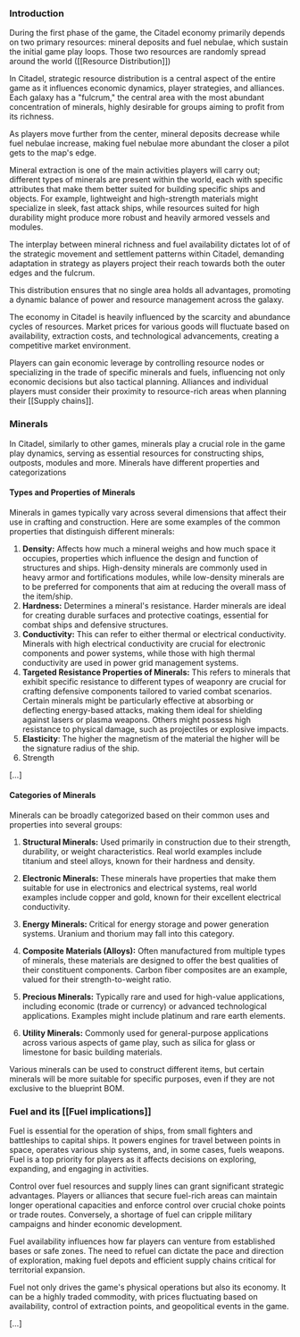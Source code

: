 ### **Introduction**

During the first phase of the game, the Citadel economy primarily depends on two primary resources: mineral deposits and fuel nebulae, which sustain the initial game play loops.
Those two resources are randomly spread around the world ([[Resource Distribution]])  

In Citadel, strategic resource distribution is a central aspect of the entire game as it influences economic dynamics, player strategies, and alliances. Each galaxy has a "fulcrum," the central area with the most abundant concentration of minerals, highly desirable for groups aiming to profit from its richness.

As players move further from the center, mineral deposits decrease while fuel nebulae increase, making fuel nebulae more abundant the closer a pilot gets to the map's edge.

Mineral extraction is one of the main activities players will carry out; different types of minerals are present within the world, each with specific attributes that make them better suited for building specific ships and objects. For example, lightweight and high-strength materials might specialize in sleek, fast attack ships, while resources suited for high durability might produce more robust and heavily armored vessels and modules.

The interplay between mineral richness and fuel availability dictates lot of of the strategic movement and settlement patterns within Citadel, demanding adaptation in strategy as players project their reach towards both the outer edges and the fulcrum.

This distribution ensures that no single area holds all advantages, promoting a dynamic balance of power and resource management across the galaxy.

The economy in Citadel is heavily influenced by the scarcity and abundance cycles of resources. Market prices for various goods will fluctuate based on availability, extraction costs, and technological advancements, creating a competitive market environment.

Players can gain economic leverage by controlling resource nodes or specializing in the trade of specific minerals and fuels, influencing not only economic decisions but also tactical planning. Alliances and individual players must consider their proximity to resource-rich areas when planning their [[Supply chains]].

### Minerals

In Citadel, similarly to other games, minerals play a crucial role in the game play dynamics, serving as essential resources for constructing ships, outposts, modules and more. Minerals have different properties and categorizations

#### **Types and Properties of Minerals**

Minerals in games typically vary across several dimensions that affect their use in crafting and construction. Here are some examples of the common properties that distinguish different minerals:

1. **Density:** Affects how much a mineral weighs and how much space it occupies, properties which influence the design and function of structures and ships. High-density minerals are commonly used in heavy armor and fortifications modules, while low-density minerals are to be preferred for components that aim at reducing the overall mass of the item/ship.
2. **Hardness:** Determines a mineral's resistance. Harder minerals are ideal for creating durable surfaces and protective coatings, essential for combat ships and defensive structures.
3. **Conductivity:** This can refer to either thermal or electrical conductivity. Minerals with high electrical conductivity are crucial for electronic components and power systems, while those with high thermal conductivity are used in power grid management systems.
4. **Targeted Resistance Properties of Minerals:** This refers to minerals that exhibit specific resistance to different types of weaponry are crucial for crafting defensive components tailored to varied combat scenarios. Certain minerals might be particularly effective at absorbing or deflecting energy-based attacks, making them ideal for shielding against lasers or plasma weapons. Others might possess high resistance to physical damage, such as projectiles or explosive impacts.
7. **Elasticity**: The higher the magnetism of the material the higher will be the signature radius of the ship.
8. Strength

[…]  

#### **Categories of Minerals**

Minerals can be broadly categorized based on their common uses and properties into several groups:

1. **Structural Minerals:** Used primarily in construction due to their strength, durability, or weight characteristics. Real world examples include titanium and steel alloys, known for their hardness and density.
    
2. **Electronic Minerals:** These minerals have properties that make them suitable for use in electronics and electrical systems, real world examples include copper and gold, known for their excellent electrical conductivity.
    
3. **Energy Minerals:** Critical for energy storage and power generation systems. Uranium and thorium may fall into this category.
    
4. **Composite Materials (Alloys):** Often manufactured from multiple types of minerals, these materials are designed to offer the best qualities of their constituent components. Carbon fiber composites are an example, valued for their strength-to-weight ratio.
    
5. **Precious Minerals:** Typically rare and used for high-value applications, including economic (trade or currency) or advanced technological applications. Examples might include platinum and rare earth elements.
    
6. **Utility Minerals:** Commonly used for general-purpose applications across various aspects of game play, such as silica for glass or limestone for basic building materials.
    

Various minerals can be used to construct different items, but certain minerals will be more suitable for specific purposes, even if they are not exclusive to the blueprint BOM.

### **Fuel and its [[Fuel implications]]**

Fuel is essential for the operation of ships, from small fighters and battleships to capital ships. It powers engines for travel between points in space, operates various ship systems, and, in some cases, fuels weapons. Fuel is a top priority for players as it affects decisions on exploring, expanding, and engaging in activities.

Control over fuel resources and supply lines can grant significant strategic advantages. Players or alliances that secure fuel-rich areas can maintain longer operational capacities and enforce control over crucial choke points or trade routes. Conversely, a shortage of fuel can cripple military campaigns and hinder economic development.

Fuel availability influences how far players can venture from established bases or safe zones. The need to refuel can dictate the pace and direction of exploration, making fuel depots and efficient supply chains critical for territorial expansion.

Fuel not only drives the game's physical operations but also its economy. It can be a highly traded commodity, with prices fluctuating based on availability, control of extraction points, and geopolitical events in the game.

[…]

